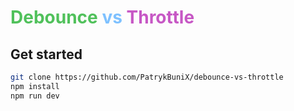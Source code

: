 # <span style="color: #50c15b;">Debounce</span> <span style="color: #7ec1ff;">vs</span> <span style="color: #c758c5;">Throttle</span>

## Get started

```bash
git clone https://github.com/PatrykBuniX/debounce-vs-throttle
npm install
npm run dev
```
